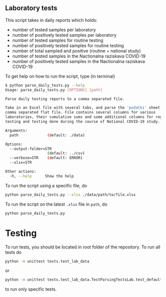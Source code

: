 Laboratory tests
----------------

This script takes in daily reports which holds:

* number of tested samples per laboratory
* number of positively tested samples per laboratory
* number of tested samples for routine testing
* number of positively tested samples for routine testing
* number of total sampled and positive (routine + national study)
* number of tested samples in the Nactionalna raziskava COVID-19
* number of positively tested samples in the Nactionalna raziskava COVID-19

To get help on how to run the script, type (in terminal)

```bash
$ python parse_daily_tests.py --help
Usage: parse_daily_tests.py [OPTIONS] [path]

Parse daily testing reports to a comma separated file.

Take in an Excel file with several tabs, and parse the 'podatki' sheet into a
comma separated flat file. File contains several columns for various
laboratories, their cumulative sums and some additional columns for regular
testing and testing done during the course of National COVID-19 study.

Arguments:
  path             (default: ./data)

Options:
  --output-folder=STR
                   (default: ../csv)
  --verbose=STR    (default: ERROR)
  --xlsx=STR

Other actions:
  -h, --help      Show the help
```

To run the script using a specific file, do

```bash
python parse_daily_tests.py --xlsx ./data/path/to/file.xlsx
```

To run the script on the latest `.xlsx` file in `path`, do

```bash
python parse_daily_tests.py
```

# Testing
To run tests, you should be located in root folder of the repository. To run all tests do

```bash
python -m unittest tests.test_lab_data
```

or 

```bash
python -m unittest tests.test_lab_data.TestParsingTestsLab.test_default_run
```

to run only specific tests.